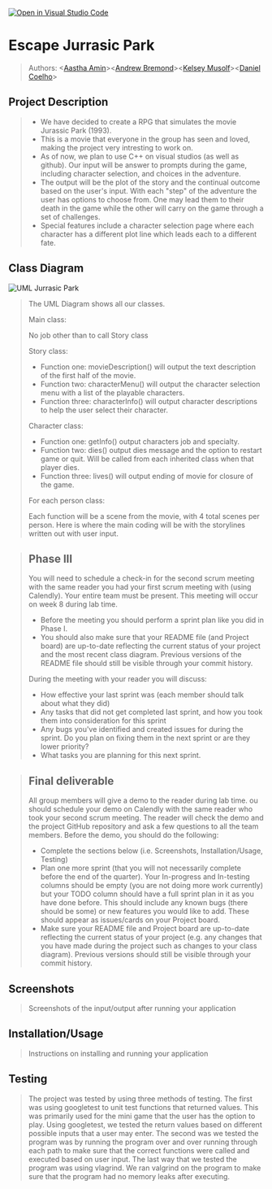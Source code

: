 [![Open in Visual Studio Code](https://classroom.github.com/assets/open-in-vscode-c66648af7eb3fe8bc4f294546bfd86ef473780cde1dea487d3c4ff354943c9ae.svg)](https://classroom.github.com/online_ide?assignment_repo_id=8879644&assignment_repo_type=AssignmentRepo)
# Escape Jurrasic Park
 
 > Authors: \<[Aastha Amin](https://github.com/aasthaamin)\>\<[Andrew Bremond](https://github.com/Andrew-Bremond)\>\<[Kelsey Musolf](https://github.com/M00se346)\>\<[Daniel Coelho](https://github.com/dcoelho045)\>

## Project Description
 >
 > * We have decided to create a RPG that simulates the movie Jurassic Park (1993). 
 > * This is a movie that everyone in the group has seen and loved, making the project very intresting to work on. 
 > * As of now, we plan to use C++ on visual studios (as well as github). Our input will be answer to prompts during the game, including character selection, and choices in the adventure. 
 > * The output will be the plot of the story and the continual outcome based on the user's input. With each "step" of the adventure the user has options to choose from. One may lead them to their death in the game while the other will carry on the game through a set of challenges. 
 > * Special features include a character selection page where each character has a different plot line which leads each to a different fate. 
 > 

## Class Diagram


![UML Jurrasic Park](https://user-images.githubusercontent.com/104599718/204114655-1fd078cf-d314-4b41-9755-7656fbcd12e8.jpg)


> The UML Diagram shows all our classes.
> 
> Main class:
> 
> No job other than to call Story class
> 
> Story class:
> 
> * Function one: movieDescription() will output the text description of the first half of the movie.
> * Function two: characterMenu() will output the character selection menu with a list of the playable characters. 
> * Function three: characterInfo() will output character descriptions to help the user select their character. 
> 
> Character class:
> * Function one: getInfo() output characters job and specialty. 
> * Function two: dies() output dies message and the option to restart game or quit. Will be called from each inherited class when that player dies.
> * Function three: lives() will output ending of movie for closure of the game. 
> 
> For each person class:
> 
> Each function will be a scene from the movie, with 4 total scenes per person. Here is where the main coding will be with the storylines written out with user input. 




 > ## Phase III
 > You will need to schedule a check-in for the second scrum meeting with the same reader you had your first scrum meeting with (using Calendly). Your entire team must be present. This meeting will occur on week 8 during lab time.
 > * Before the meeting you should perform a sprint plan like you did in Phase I.
 > * You should also make sure that your README file (and Project board) are up-to-date reflecting the current status of your project and the most recent class diagram. Previous versions of the README file should still be visible through your commit history.
> 
> During the meeting with your reader you will discuss: 
 > * How effective your last sprint was (each member should talk about what they did)
 > * Any tasks that did not get completed last sprint, and how you took them into consideration for this sprint
 > * Any bugs you've identified and created issues for during the sprint. Do you plan on fixing them in the next sprint or are they lower priority?
 > * What tasks you are planning for this next sprint.

 
 > ## Final deliverable
 > All group members will give a demo to the reader during lab time. ou should schedule your demo on Calendly with the same reader who took your second scrum meeting. The reader will check the demo and the project GitHub repository and ask a few questions to all the team members. 
 > Before the demo, you should do the following:
 > * Complete the sections below (i.e. Screenshots, Installation/Usage, Testing)
 > * Plan one more sprint (that you will not necessarily complete before the end of the quarter). Your In-progress and In-testing columns should be empty (you are not doing more work currently) but your TODO column should have a full sprint plan in it as you have done before. This should include any known bugs (there should be some) or new features you would like to add. These should appear as issues/cards on your Project board.
 > * Make sure your README file and Project board are up-to-date reflecting the current status of your project (e.g. any changes that you have made during the project such as changes to your class diagram). Previous versions should still be visible through your commit history. 
 
 ## Screenshots
 > Screenshots of the input/output after running your application
 ## Installation/Usage
 > Instructions on installing and running your application
 ## Testing
 > The project was tested by using three methods of testing. The first was using googletest to unit test functions that returned values. This was primarily used for the mini game that the user has the option to play. Using googletest, we tested the return values based on different possible inputs that a user may enter. The second was we tested the program was by running the program over and over running through each path to make sure that the correct functions were called and executed based on user input. The last way that we tested the program was using vlagrind. We ran valgrind on the program to make sure that the program had no memory leaks after executing.
 
